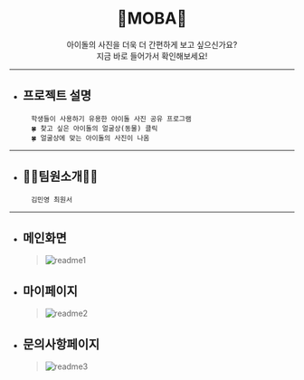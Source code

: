 # <div align="center">💚MOBA💚</div>

<div align="center">아이돌의 사진을 더욱 더 간편하게 보고 싶으신가요?<br/>
                            지금 바로 들어가서 확인해보세요! </div>

---
- ## 프로젝트 설명
        학생들이 사용하기 유용한 아이돌 사진 공유 프로그램
        🍀 찾고 싶은 아이돌의 얼굴상(동물) 클릭
        🍀 얼굴상에 맞는 아이돌의 사진이 나옴

---
- ## 🙌🏻팀원소개🙌🏻
        김민영 최원서
---
- ## 메인화면
    > ![readme1](https://user-images.githubusercontent.com/90046611/177041906-d23ab5fd-b0cb-453c-acb8-7f4dcdc8b1d4.jpg)


- ## 마이페이지
    > ![readme2](https://user-images.githubusercontent.com/90046611/177041922-0530d737-d1f9-42c7-891d-9d306a195f98.jpg)


- ## 문의사항페이지
    > ![readme3](https://user-images.githubusercontent.com/90046611/177041933-ae11be04-1c24-4400-b948-d27d0da564e1.jpg)

